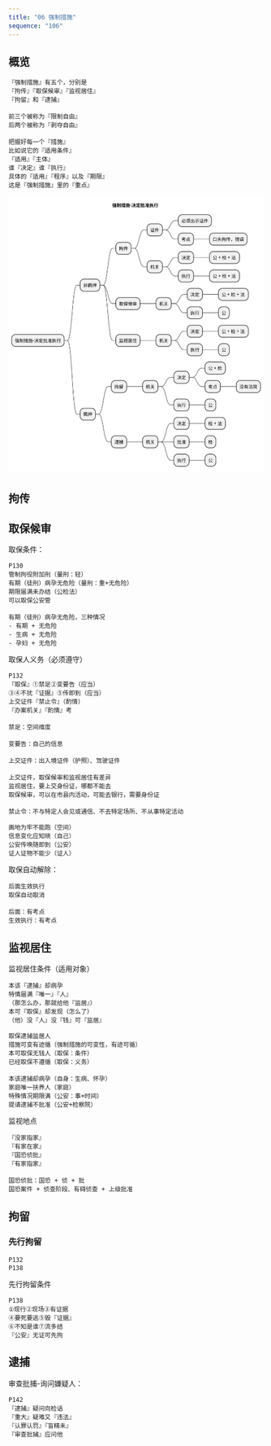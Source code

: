 ```yaml
---
title: "06 强制措施"
sequence: "106"
---
```


## 概览

```text
『强制措施』有五个，分别是
『拘传』『取保候审』『监视居住』
『拘留』和『逮捕』

前三个被称为『限制自由』
后两个被称为『剥夺自由』

把握好每一个『措施』
比如说它的『适用条件』
『适用』『主体』
谁『决定』谁『执行』
具体的『适用』『程序』以及『期限』
这是『强制措施』里的『重点』
```

![](/assets/images/law/criminalp/强制措施-决定批准执行.svg)

## 拘传

## 取保候审

取保条件：

```text
P130
管制拘役附加刑（量刑：轻）
有期（徒刑）病孕无危险（量刑：重+无危险）
期限届满未办结（公检法）
可以取保公安管

有期（徒刑）病孕无危险，三种情况
- 有期 + 无危险
- 生病 + 无危险
- 孕妇 + 无危险
```

取保人义务（必须遵守）

```text
P132
『取保』①禁足②变要告（应当）
③④不扰『证据』⑤传即到（应当）
上交证件『禁止令』（酌情）
『办案机关』『酌情』考

禁足：空间维度

变要告：自己的信息

上交证件：出入境证件（护照）、驾驶证件

上交证件，取保候审和监视居住有差异
监视居住，要上交身份证，哪都不能去
取保候审，可以在市县内活动，可能去银行，需要身份证

禁止令：不与特定人会见或通信、不去特定场所、不从事特定活动
```

```text
画地为牢不能跑（空间）
信息变化应知晓（自己）
公安传唤随即到（公安）
证人证物不能少（证人）
```

取保自动解除：

```text
后面生效执行
取保自动取消

后面：有考点
生效执行：有考点
```

## 监视居住

监视居住条件（适用对象）

```text
本该『逮捕』却病孕
特情届满『唯一』『人』
（那怎么办，那就给他『监居』）
本可『取保』却发现（怎么了）
（他）没『人』没『钱』可『监居』
```

```text
取保逮捕监居人
措施可变有迹循（强制措施的可变性，有迹可循）
本可取保无钱人（取保：条件）
已经取保不遵循（取保：义务）

本该逮捕却病孕（自身：生病、怀孕）
家庭唯一扶养人（家庭）
特殊情况期限满（公安：事+时间）
提请逮捕不批准（公安+检察院）
```

监视地点

```text
『没家指家』
『有家在家』
『国恐侦批』
『有家指家』

国恐侦批：国恐 + 侦 + 批
国恐案件 + 侦查阶段、有碍侦查 + 上级批准
```

## 拘留



### 先行拘留

```text
P132
P138
```

先行拘留条件

```text
P138
①现行②现场③有证据
④要死要逃⑤毁『证据』
⑥不知是谁⑦流多结
『公安』无证可先拘
```

## 逮捕

审查批捕-询问嫌疑人：

```text
P142
『逮捕』疑问向检话
『重大』疑难又『违法』
『认罪认罚』『盲精未』
『审查批捕』应问他
```
